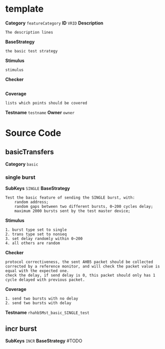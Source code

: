 # template
**Category** `featureCategory`
**ID** `VRID`
**Description**
```
The description lines
```
**BaseStrategy**
```
the basic test strategy
```
**Stimulus**
```
stimulus
```
**Checker**
```
```
**Coverage**
```
lists which points should be covered
```
**Testname** `testname`
**Owner** `owner`

# Source Code
## basicTransfers
**Category** `basic`

### single burst
**SubKeys** `SINGLE`
**BaseStrategy**
```
Test the basic feature of sending the SINGLE burst, with:
	random address;
	random gaps between two different bursts, 0~200 cycles delay;
	maximum 2000 bursts sent by the test master device;	
```
**Stimulus**
```
1. burst type set to single
2. trans type set to nonseq
3. set delay randomly within 0~200
4. all others are random
```
**Checker**
```
protocol correctiveness, the sent AHB5 packet should be collected corrected by a reference monitor, and will check the packet value is equal with the expected one.
check the delay, if send delay is 0, this packet should only has 1 cycle delayed with previous packet.
```
**Coverage**
```
1. send two bursts with no delay
2. send two bursts with delay
```
**Testname** `rhahb5Mst_basic_SINGLE_test`

## incr burst
**SubKeys** `INCR`
**BaseStrategy**
#TODO 